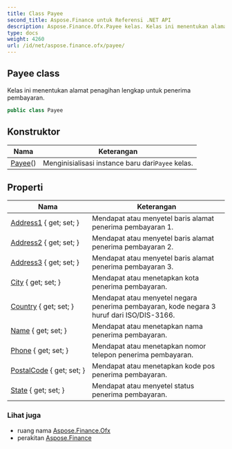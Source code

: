 ```yaml
---
title: Class Payee
second_title: Aspose.Finance untuk Referensi .NET API
description: Aspose.Finance.Ofx.Payee kelas. Kelas ini menentukan alamat penagihan lengkap untuk penerima pembayaran.
type: docs
weight: 4260
url: /id/net/aspose.finance.ofx/payee/
---
```

## Payee class

Kelas ini menentukan alamat penagihan lengkap untuk penerima pembayaran.

```csharp
public class Payee
```

## Konstruktor

| Nama | Keterangan |
| --- | --- |
| [Payee](payee/)() | Menginisialisasi instance baru dari`Payee` kelas. |

## Properti

| Nama | Keterangan |
| --- | --- |
| [Address1](../../aspose.finance.ofx/payee/address1/) { get; set; } | Mendapat atau menyetel baris alamat penerima pembayaran 1. |
| [Address2](../../aspose.finance.ofx/payee/address2/) { get; set; } | Mendapat atau menyetel baris alamat penerima pembayaran 2. |
| [Address3](../../aspose.finance.ofx/payee/address3/) { get; set; } | Mendapat atau menyetel baris alamat penerima pembayaran 3. |
| [City](../../aspose.finance.ofx/payee/city/) { get; set; } | Mendapat atau menetapkan kota penerima pembayaran. |
| [Country](../../aspose.finance.ofx/payee/country/) { get; set; } | Mendapat atau menyetel negara penerima pembayaran, kode negara 3 huruf dari ISO/DIS-3166. |
| [Name](../../aspose.finance.ofx/payee/name/) { get; set; } | Mendapat atau menetapkan nama penerima pembayaran. |
| [Phone](../../aspose.finance.ofx/payee/phone/) { get; set; } | Mendapat atau menetapkan nomor telepon penerima pembayaran. |
| [PostalCode](../../aspose.finance.ofx/payee/postalcode/) { get; set; } | Mendapat atau menetapkan kode pos penerima pembayaran. |
| [State](../../aspose.finance.ofx/payee/state/) { get; set; } | Mendapat atau menyetel status penerima pembayaran. |

### Lihat juga

* ruang nama [Aspose.Finance.Ofx](../../aspose.finance.ofx/)
* perakitan [Aspose.Finance](../../)


